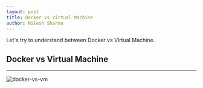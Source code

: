 ```yaml
---
layout: post
title: Docker vs Virtual Machine
author: Nilesh Sharma
---
```


Let's try to understand between Docker vs Virtual Machine.

## Docker vs Virtual Machine
-----


![docker-vs-vm](http://i.imgur.com/MJHfm1c.jpg)
